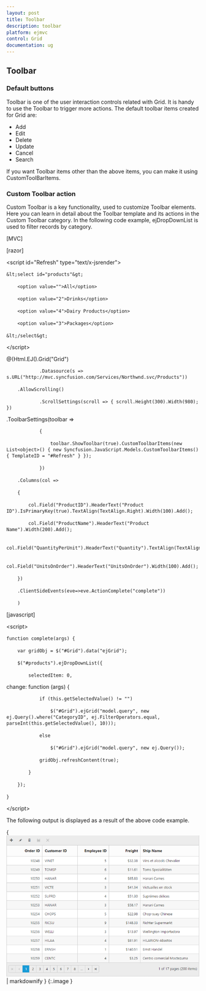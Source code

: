 ```yaml
---
layout: post
title: Toolbar
description: toolbar 
platform: ejmvc
control: Grid
documentation: ug
---
```


## Toolbar 

### Default buttons

Toolbar is one of the user interaction controls related with Grid. It is handy to use the Toolbar to trigger more actions. The default toolbar items created for Grid are:

* Add
* Edit
* Delete
* Update
* Cancel
* Search

If you want Toolbar items other than the above items, you can make it using CustomToolBarItems.

### Custom Toolbar action

Custom Toolbar is a key functionality, used to customize Toolbar elements. Here you can learn in detail about the Toolbar template and its actions in the Custom Toolbar category. In the following code example, ejDropDownList is used to filter records by category.





[MVC]



[razor]

&lt;script id="Refresh" type="text/x-jsrender"&gt;

    &lt;select id="products"&gt;

        <option value="">All</option>

        <option value="2">Drinks</option>

        <option value="4">Dairy Products</option>

        <option value="3">Packages</option>

    &lt;/select&gt;

&lt;/script&gt;

@(Html.EJ().Grid<Object>("Grid")

                .Datasource(s => s.URL("http://mvc.syncfusion.com/Services/Northwnd.svc/Products"))

        .AllowScrolling()

                .ScrollSettings(scroll => { scroll.Height(300).Width(980); })

.ToolbarSettings(toolbar =>

                {

                    toolbar.ShowToolbar(true).CustomToolbarItems(new List<object>() { new Syncfusion.JavaScript.Models.CustomToolbarItems() { TemplateID = "#Refresh" } });

                })

        .Columns(col =>

        {

            col.Field("ProductID").HeaderText("Product ID").IsPrimaryKey(true).TextAlign(TextAlign.Right).Width(100).Add();

            col.Field("ProductName").HeaderText("Product Name").Width(200).Add();

            col.Field("QuantityPerUnit").HeaderText("Quantity").TextAlign(TextAlign.Right).Width(100).Add();

            col.Field("UnitsOnOrder").HeaderText("UnitsOnOrder").Width(100).Add();

        })

        .ClientSideEvents(eve=>eve.ActionComplete("complete"))

        )

[javascript]

&lt;script&gt;

    function complete(args) {

        var gridObj = $("#Grid").data("ejGrid");

        $("#products").ejDropDownList({

            selectedItem: 0,

change: function (args) {

                if (this.getSelectedValue() != "")

                    $("#Grid").ejGrid("model.query", new ej.Query().where("CategoryID", ej.FilterOperators.equal, parseInt(this.getSelectedValue(), 10)));

                else

                    $("#Grid").ejGrid("model.query", new ej.Query());

                gridObj.refreshContent(true);

            }

        });

    }

&lt;/script&gt;





The following output is displayed as a result of the above code example.



{ ![](Toolbar_images/Toolbar_img1.png) | markdownify }
{:.image }


